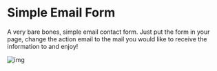 <h1>Simple Email Form</h1>
<p>A very bare bones, simple email contact form. Just put the form in your page, change the action email to the mail you would like to receive the information to and enjoy!</p>

![img](https://github.com/Wagon56/Simple-Email-Form/assets/66425373/a3efb72a-f3c3-4fd0-a6a5-8e45164aad8d)
